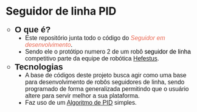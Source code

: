 # Seguidor de linha PID

<ul style="list-style-type: circle;">
    <li style="font-family: Calibri, sans-serif; font-size: 22px;"><strong>O que &eacute;?</strong>
        <ul style="font-size: initial; list-style-type: disc; font-family: initial;">
            <li style="font-family: Calibri, sans-serif;">Este reposit&oacute;rio junta todo o c&oacute;digo do <em><span style="color: rgb(235, 107, 86);">Seguidor em desenvolvimento<span style="color: rgb(0, 0, 0); font-size: medium; font-style: normal; font-variant-ligatures: normal; font-variant-caps: normal; font-weight: 400; letter-spacing: normal; orphans: 2; text-align: left; text-indent: 0px; text-transform: none; white-space: normal; widows: 2; word-spacing: 0px; -webkit-text-stroke-width: 0px; text-decoration-thickness: initial; text-decoration-style: initial; text-decoration-color: initial; float: none; display: inline !important;">.&nbsp;</span></span></em></li>
            <li style="font-family: Calibri, sans-serif;">Sendo ele o prot&oacute;tipo numero 2 de um rob&ocirc; <span style="color: rgb(0, 0, 0); font-family: Calibri, sans-serif; font-size: medium; font-style: normal; font-variant-ligatures: normal; font-variant-caps: normal; font-weight: 400; letter-spacing: normal; orphans: 2; text-align: left; text-indent: 0px; text-transform: none; white-space: normal; widows: 2; word-spacing: 0px; -webkit-text-stroke-width: 0px; text-decoration-thickness: initial; text-decoration-style: initial; text-decoration-color: initial; display: inline !important; float: none;">seguidor de linha</span> competitivo parte da equipe de rob&oacute;tica <a href="https://www.instagram.com/hefestus_utfpr/" rel="noopener noreferrer" target="_blank">Hefestus</a>.</li>
        </ul>
    </li>
    <li style="font-family: Calibri, sans-serif; font-size: 22px;"><strong>Tecnologias</strong>
        <ul style="font-size: initial; list-style-type: disc; font-family: initial;">
            <li style="font-family: Calibri, sans-serif;">A base de c&oacute;digos deste projeto busca agir como uma base para desenvolvimento de rob&ocirc;s seguidores de linha, sendo programado de forma generalizada permitindo que o usu&aacute;rio altere para servir melhor a sua plataforma.</li>
            <li style="font-family: Calibri, sans-serif;">Faz uso de um <a href="https://github.com/RafaelFariasUTFPR/GenericPid" rel="noopener noreferrer" target="_blank">Algoritmo de PID</a>&nbsp;simples.</li>
        </ul>
    </li>
</ul>
